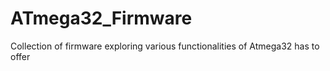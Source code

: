 # ATmega32_Firmware
Collection of firmware exploring various functionalities of Atmega32 has to offer
